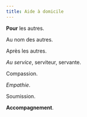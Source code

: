 ```yaml
---
title: Aide à domicile
---
```

**Pour** les autres.

Au nom des autres.

Après les autres.

_Au service_, serviteur, servante.

Compassion.

_Empathie_.

Soumission.

**Accompagnement**.